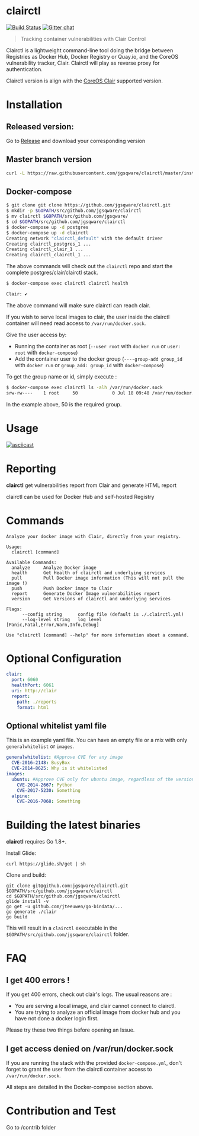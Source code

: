 # clairctl
[![Build Status](https://travis-ci.org/jgsqware/clairctl.svg?branch=master)](https://travis-ci.org/jgsqware/clairctl)
[![Gitter chat](https://badges.gitter.im/gitterHQ/gitter.png)](https://gitter.im/clairctl/Lobby?utm_source=share-link&utm_medium=link&utm_campaign=share-link)

> Tracking container vulnerabilities with Clair Control

Clairctl is a lightweight command-line tool doing the bridge between Registries as Docker Hub, Docker Registry or Quay.io, and the CoreOS vulnerability tracker, Clair.
Clairctl will play as reverse proxy for authentication.

Clairctl version is align with the [CoreOS Clair](https://github.com/coreos/clair) supported version.

# Installation

## Released version:

Go to [Release](https://github.com/jgsqware/clairctl/releases) and download your corresponding version

## Master branch version

```bash
curl -L https://raw.githubusercontent.com/jgsqware/clairctl/master/install.sh | sh
``` 

## Docker-compose

```bash
$ git clone git clone https://github.com/jgsqware/clairctl.git
$ mkdir -p $GOPATH/src/github.com/jgsqware/clairctl
$ mv clairctl $GOPATH/src/github.com/jgsqware/
$ cd $GOPATH/src/github.com/jgsqware/clairctl
$ docker-compose up -d postgres
$ docker-compose up -d clairctl
Creating network "clairctl_default" with the default driver
Creating clairctl_postgres_1 ...
Creating clairctl_clair_1 ...
Creating clairctl_clairctl_1 ...
```

The above commands will check out the `clairctl` repo and start the complete postgres/clair/clairctl stack.

```bash
$ docker-compose exec clairctl clairctl health

Clair: ✔
```

The above command will make sure clairctl can reach clair.

If you wish to serve local images to clair, the user inside the clairctl container will need read access to `/var/run/docker.sock`.

Give the user access by:
  - Running the container as root (`--user root` with `docker run` or `user: root` with `docker-compose`)
  - Add the container user to the docker group (`----group-add group_id` with `docker run` or `group_add: group_id` with `docker-compose`)

To get the group name or id, simply execute :

```bash
$ docker-compose exec clairctl ls -alh /var/run/docker.sock
srw-rw----    1 root     50             0 Jul 18 09:48 /var/run/docker.sock
```

In the example above, 50 is the required group.

# Usage

[![asciicast](https://asciinema.org/a/41461.png)](https://asciinema.org/a/41461)

# Reporting

**clairctl** get vulnerabilities report from Clair and generate HTML report

clairctl can be used for Docker Hub and self-hosted Registry

# Commands

```
Analyze your docker image with Clair, directly from your registry.

Usage:
  clairctl [command]

Available Commands:
  analyze     Analyze Docker image
  health      Get Health of clairctl and underlying services
  pull        Pull Docker image information (This will not pull the image !)
  push        Push Docker image to Clair
  report      Generate Docker Image vulnerabilities report
  version     Get Versions of clairctl and underlying services

Flags:
      --config string      config file (default is ./.clairctl.yml)
      --log-level string   log level [Panic,Fatal,Error,Warn,Info,Debug]

Use "clairctl [command] --help" for more information about a command.
```

# Optional Configuration

```yaml
clair:
  port: 6060
  healthPort: 6061
  uri: http://clair
  report:
    path: ./reports
    format: html
```

## Optional whitelist yaml file

This is an example yaml file. You can have an empty file or a mix with only `generalwhitelist` or `images`.

```yaml
generalwhitelist: #Approve CVE for any image
  CVE-2016-2148: BusyBox
  CVE-2014-8625: Why is it whitelisted
images:
  ubuntu: #Approve CVE only for ubuntu image, regardless of the version
    CVE-2014-2667: Python
    CVE-2017-5230: Something
  alpine:
    CVE-2016-7068: Something
```

# Building the latest binaries

**clairctl** requires Go 1.8+.

Install Glide:
```
curl https://glide.sh/get | sh
```

Clone and build:
```
git clone git@github.com:jgsqware/clairctl.git $GOPATH/src/github.com/jgsqware/clairctl
cd $GOPATH/src/github.com/jgsqware/clairctl
glide install -v
go get -u github.com/jteeuwen/go-bindata/...
go generate ./clair
go build
```

This will result in a `clairctl` executable in the `$GOPATH/src/github.com/jgsqware/clairctl` folder.

# FAQ

## I get 400 errors !

If you get 400 errors, check out clair's logs. The usual reasons are :
  
  - You are serving a local image, and clair cannot connect to clairctl.
  - You are trying to analyze an official image from docker hub and you have not done a docker login first.
  
Please try these two things before opening an Issue.

## I get access denied on /var/run/docker.sock

If you are running the stack with the provided `docker-compose.yml`, don't forget to grant the user from the clairctl container access to `/var/run/docker.sock`. 

All steps are detailed in the Docker-compose section above.

# Contribution and Test

Go to /contrib folder
